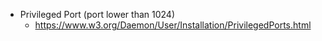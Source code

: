 - Privileged Port (port lower than 1024)
	- https://www.w3.org/Daemon/User/Installation/PrivilegedPorts.html